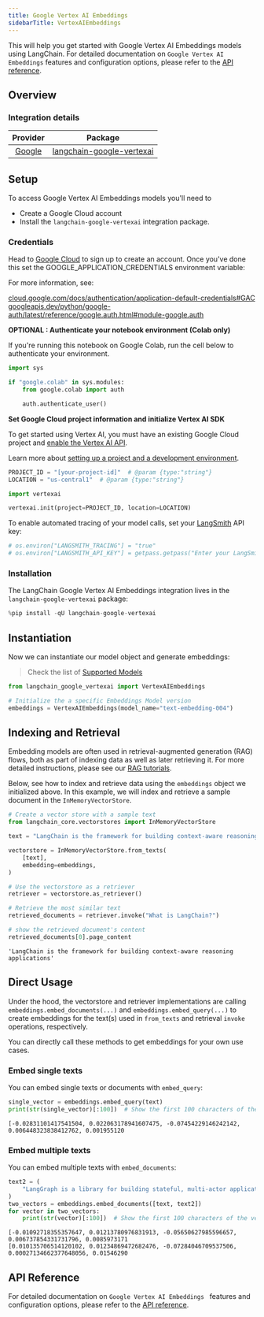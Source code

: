 ```yaml
---
title: Google Vertex AI Embeddings
sidebarTitle: VertexAIEmbeddings
---
```


This will help you get started with Google Vertex AI Embeddings models using LangChain. For detailed documentation on `Google Vertex AI Embeddings` features and configuration options, please refer to the [API reference](https://python.langchain.com/api_reference/google_vertexai/embeddings/langchain_google_vertexai.embeddings.VertexAIEmbeddings.html).

## Overview

### Integration details

| Provider | Package |
|:--------:|:-------:|
| [Google](https://python.langchain.com/docs/integrations/providers/google/) | [langchain-google-vertexai](https://python.langchain.com/api_reference/google_vertexai/embeddings/langchain_google_vertexai.embeddings.VertexAIEmbeddings.html) |

## Setup

To access Google Vertex AI Embeddings models you'll need to

- Create a Google Cloud account
- Install the `langchain-google-vertexai` integration package.

### Credentials

Head to [Google Cloud](https://cloud.google.com/free/) to sign up to create an account. Once you've done this set the GOOGLE_APPLICATION_CREDENTIALS environment variable:

For more information, see:

[cloud.google.com/docs/authentication/application-default-credentials#GAC](https://cloud.google.com/docs/authentication/application-default-credentials#GAC)
[googleapis.dev/python/google-auth/latest/reference/google.auth.html#module-google.auth](https://googleapis.dev/python/google-auth/latest/reference/google.auth.html#module-google.auth)

**OPTIONAL : Authenticate your notebook environment (Colab only)**

If you're running this notebook on Google Colab, run the cell below to authenticate your environment.

```python
import sys

if "google.colab" in sys.modules:
    from google.colab import auth

    auth.authenticate_user()
```

**Set Google Cloud project information and initialize Vertex AI SDK**

To get started using Vertex AI, you must have an existing Google Cloud project and [enable the Vertex AI API](https://console.cloud.google.com/flows/enableapi?apiid=aiplatform.googleapis.com).

Learn more about [setting up a project and a development environment](https://cloud.google.com/vertex-ai/docs/start/cloud-environment).

```python
PROJECT_ID = "[your-project-id]"  # @param {type:"string"}
LOCATION = "us-central1"  # @param {type:"string"}

import vertexai

vertexai.init(project=PROJECT_ID, location=LOCATION)
```

To enable automated tracing of your model calls, set your [LangSmith](https://docs.smith.langchain.com/) API key:

```python
# os.environ["LANGSMITH_TRACING"] = "true"
# os.environ["LANGSMITH_API_KEY"] = getpass.getpass("Enter your LangSmith API key: ")
```

### Installation

The LangChain Google Vertex AI Embeddings integration lives in the `langchain-google-vertexai` package:

```python
%pip install -qU langchain-google-vertexai
```

## Instantiation

Now we can instantiate our model object and generate embeddings:
>Check the list of [Supported Models](https://cloud.google.com/vertex-ai/generative-ai/docs/embeddings/get-text-embeddings#supported-models)

```python
from langchain_google_vertexai import VertexAIEmbeddings

# Initialize the a specific Embeddings Model version
embeddings = VertexAIEmbeddings(model_name="text-embedding-004")
```

## Indexing and Retrieval

Embedding models are often used in retrieval-augmented generation (RAG) flows, both as part of indexing data as well as later retrieving it. For more detailed instructions, please see our [RAG tutorials](/oss/tutorials/rag).

Below, see how to index and retrieve data using the `embeddings` object we initialized above. In this example, we will index and retrieve a sample document in the `InMemoryVectorStore`.

```python
# Create a vector store with a sample text
from langchain_core.vectorstores import InMemoryVectorStore

text = "LangChain is the framework for building context-aware reasoning applications"

vectorstore = InMemoryVectorStore.from_texts(
    [text],
    embedding=embeddings,
)

# Use the vectorstore as a retriever
retriever = vectorstore.as_retriever()

# Retrieve the most similar text
retrieved_documents = retriever.invoke("What is LangChain?")

# show the retrieved document's content
retrieved_documents[0].page_content
```

```output
'LangChain is the framework for building context-aware reasoning applications'
```

## Direct Usage

Under the hood, the vectorstore and retriever implementations are calling `embeddings.embed_documents(...)` and `embeddings.embed_query(...)` to create embeddings for the text(s) used in `from_texts` and retrieval `invoke` operations, respectively.

You can directly call these methods to get embeddings for your own use cases.

### Embed single texts

You can embed single texts or documents with `embed_query`:

```python
single_vector = embeddings.embed_query(text)
print(str(single_vector)[:100])  # Show the first 100 characters of the vector
```

```output
[-0.02831101417541504, 0.022063178941607475, -0.07454229146242142, 0.006448323838412762, 0.001955120
```

### Embed multiple texts

You can embed multiple texts with `embed_documents`:

```python
text2 = (
    "LangGraph is a library for building stateful, multi-actor applications with LLMs"
)
two_vectors = embeddings.embed_documents([text, text2])
for vector in two_vectors:
    print(str(vector)[:100])  # Show the first 100 characters of the vector
```

```output
[-0.01092718355357647, 0.01213780976831913, -0.05650627985596657, 0.006737854331731796, 0.0085973171
[0.010135706514120102, 0.01234869472682476, -0.07284046709537506, 0.00027134662377648056, 0.01546290
```

## API Reference

For detailed documentation on `Google Vertex AI Embeddings
` features and configuration options, please refer to the [API reference](https://python.langchain.com/api_reference/google_vertexai/embeddings/langchain_google_vertexai.embeddings.VertexAIEmbeddings.html).

